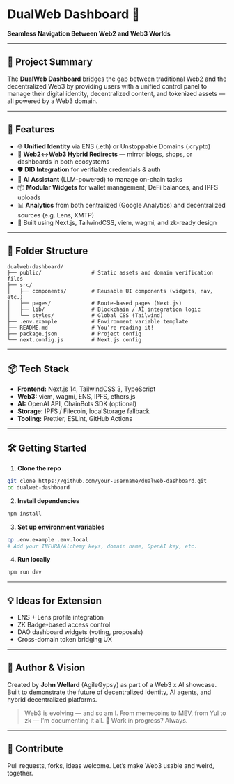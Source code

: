 # DualWeb Dashboard 🧭

**Seamless Navigation Between Web2 and Web3 Worlds**

---

## 🧠 Project Summary

The **DualWeb Dashboard** bridges the gap between traditional Web2 and the decentralized Web3 by providing users with a unified control panel to manage their digital identity, decentralized content, and tokenized assets — all powered by a Web3 domain.

---

## 🚀 Features

- 🌐 **Unified Identity** via ENS (.eth) or Unstoppable Domains (.crypto)
- 🧩 **Web2↔Web3 Hybrid Redirects** — mirror blogs, shops, or dashboards in both ecosystems
- 🛡️ **DID Integration** for verifiable credentials & auth
- 🤖 **AI Assistant** (LLM-powered) to manage on-chain tasks
- 📦 **Modular Widgets** for wallet management, DeFi balances, and IPFS uploads
- 📊 **Analytics** from both centralized (Google Analytics) and decentralized sources (e.g. Lens, XMTP)
- 🧱 Built using Next.js, TailwindCSS, viem, wagmi, and zk-ready design

---

## 🧱 Folder Structure

```
dualweb-dashboard/
├── public/                # Static assets and domain verification files
├── src/
│   ├── components/        # Reusable UI components (widgets, nav, etc.)
│   ├── pages/             # Route-based pages (Next.js)
│   ├── lib/               # Blockchain / AI integration logic
│   └── styles/            # Global CSS (Tailwind)
├── .env.example           # Environment variable template
├── README.md              # You’re reading it!
├── package.json           # Project config
└── next.config.js         # Next.js config
```

---

## 📦 Tech Stack

- **Frontend:** Next.js 14, TailwindCSS 3, TypeScript
- **Web3:** viem, wagmi, ENS, IPFS, ethers.js
- **AI:** OpenAI API, ChainBots SDK (optional)
- **Storage:** IPFS / Filecoin, localStorage fallback
- **Tooling:** Prettier, ESLint, GitHub Actions

---

## 🛠️ Getting Started

1. **Clone the repo**
```bash
git clone https://github.com/your-username/dualweb-dashboard.git
cd dualweb-dashboard
```

2. **Install dependencies**
```bash
npm install
```

3. **Set up environment variables**
```bash
cp .env.example .env.local
# Add your INFURA/Alchemy keys, domain name, OpenAI key, etc.
```

4. **Run locally**
```bash
npm run dev
```

---

## 💡 Ideas for Extension

- ENS + Lens profile integration
- ZK Badge-based access control
- DAO dashboard widgets (voting, proposals)
- Cross-domain token bridging UX

---

## 🧠 Author & Vision

Created by **John Wellard** (AgileGypsy) as part of a Web3 x AI showcase.  
Built to demonstrate the future of decentralized identity, AI agents, and hybrid decentralized platforms.

> Web3 is evolving — and so am I. From memecoins to MEV, from Yul to zk — I’m documenting it all. 🚧 Work in progress? Always.

---

## 📢 Contribute

Pull requests, forks, ideas welcome. Let’s make Web3 usable and weird, together.
